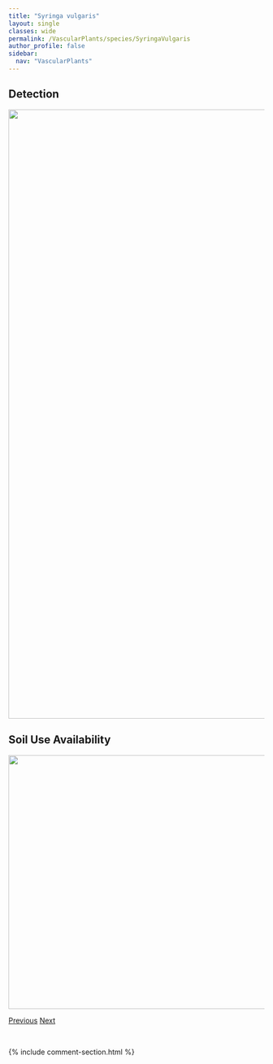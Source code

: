 ```yaml
---
title: "Syringa vulgaris"
layout: single
classes: wide
permalink: /VascularPlants/species/SyringaVulgaris
author_profile: false
sidebar:
  nav: "VascularPlants"
---
```


<h2>Detection</h2>

<a href="https://drive.google.com/uc?export=view&id=1Vt-abQ8zbeZrRc7TBt5olQBF7Tb5k5gN">
<img src="https://drive.google.com/uc?export=view&id=1Vt-abQ8zbeZrRc7TBt5olQBF7Tb5k5gN" height = "1200" width = "800">
</a>


<h2>Soil Use Availability</h2>

<a href="https://drive.google.com/uc?export=view&id=1faTbnWrNpkaAHlmTeawXK9O885Va-HIC">
<img src="https://drive.google.com/uc?export=view&id=1faTbnWrNpkaAHlmTeawXK9O885Va-HIC" height = "500" width = "1000">
</a>


<a href="/DevelopmentWebsite/VascularPlants/species/SyringaReticulata" class="pagination--pager" title="Syringa reticulata">Previous</a> <a href="/DevelopmentWebsite/VascularPlants/species/TagetesErecta" class="pagination--pager" title="Tagetes erecta">Next</a>

<p>&nbsp;</p>

{% include comment-section.html %}
